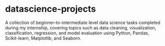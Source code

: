 # datascience-projects
A collection of beginner-to-intermediate level data science tasks completed during my internship, covering topics such as data cleaning, visualization, classification, regression, and model evaluation using Python, Pandas, Scikit-learn, Matplotlib, and Seaborn.
